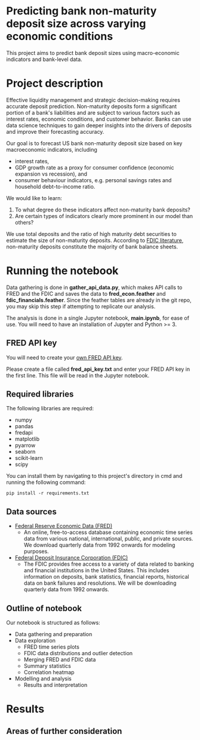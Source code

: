 # Predicting bank non-maturity deposit size across varying economic conditions

This project aims to predict bank deposit sizes using macro-economic indicators and bank-level data.

# Project description

Effective liquidity management and strategic decision-making requires accurate deposit prediction. Non-maturity deposits form a significant portion of a bank's liabilities and are subject to various factors such as interest rates, economic conditions, and customer behavior. Banks can use data science techniques to gain deeper insights into the drivers of deposits and improve their forecasting accuracy.

Our goal is to forecast US bank non-maturity deposit size based on key macroeconomic indicators, including

- interest rates,
- GDP growth rate as a proxy for consumer confidence (economic expansion vs recession), and
- consumer behaviour indicators, e.g. personal savings rates and household debt-to-income ratio.

We would like to learn:

1. To what degree do these indicators affect non-maturity bank deposits?
2. Are certain types of indicators clearly more prominent in our model than others?

We use total deposits and the ratio of high maturity debt securities to estimate the size of non-maturity deposits. According to [FDIC literature](https://www.fdic.gov/analysis/cfr/bank-research-conference/annual-20th/papers/xiang-paper.pdf), non-maturity deposits constitute the majority of bank balance sheets.

# Running the notebook

Data gathering is done in **gather_api_data.py**, which makes API calls to FRED and the FDIC and saves the data to **fred_econ.feather** and **fdic_financials.feather**. Since the feather tables are already in the git repo, you may skip this step if attempting to replicate our analysis.

The analysis is done in a single Jupyter notebook, **main.ipynb**, for ease of use. You will need to have an installation of Jupyter and Python >= 3.

## FRED API key

You will need to create your [own FRED API key](https://fred.stlouisfed.org/docs/api/api_key.html).

Please create a file called **fred_api_key.txt** and enter your FRED API key in the first line. This file will be read in the Jupyter notebook.

## Required libraries

The following libraries are required:

- numpy
- pandas
- fredapi
- matplotlib
- pyarrow
- seaborn
- scikit-learn
- scipy

You can install them by navigating to this project's directory in cmd and running the following command:

```pip install -r requirements.txt```

## Data sources

- [Federal Reserve Economic Data (FRED)](https://fred.stlouisfed.org/)
	- An online, free-to-access database containing economic time series data from various national, international, public, and private sources. We download quarterly data from 1992 onwards for modeling purposes.
- [Federal Deposit Insurance Corporation (FDIC)](https://www.fdic.gov/)	
	- The FDIC provides free access to a variety of data related to banking and financial institutions in the United States. This includes information on deposits, bank statistics, financial reports, historical data on bank failures and resolutions. We will be downloading quarterly data from 1992 onwards.

## Outline of notebook

Our notebook is structured as follows:

- Data gathering and preparation
- Data exploration
	- FRED time series plots
	- FDIC data distributions and outlier detection
	- Merging FRED and FDIC data
	- Summary statistics
	- Correlation heatmap
- Modelling and analysis
	- Results and interpretation

# Results

## Areas of further consideration
